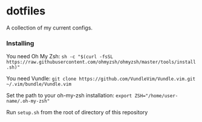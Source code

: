 # dotfiles
A collection of my current configs.

### Installing

You need Oh My Zsh: `sh -c "$(curl -fsSL https://raw.githubusercontent.com/ohmyzsh/ohmyzsh/master/tools/install.sh)"`

You need Vundle: `git clone https://github.com/VundleVim/Vundle.vim.git ~/.vim/bundle/Vundle.vim`

Set the path to your oh-my-zsh installation: `export ZSH="/home/user-name/.oh-my-zsh"`

Run `setup.sh` from the root of directory of this repository
